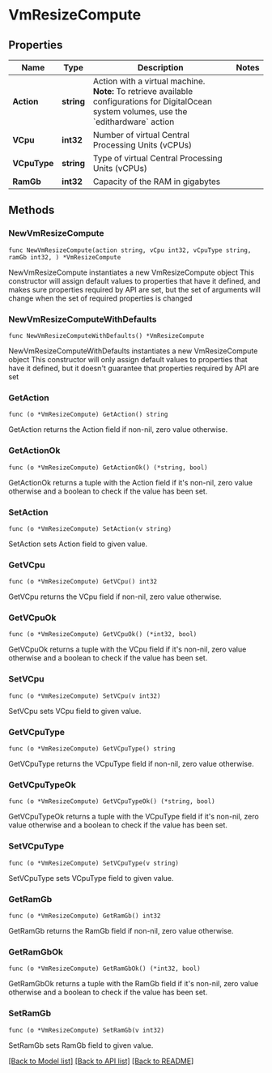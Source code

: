 # VmResizeCompute

## Properties

Name | Type | Description | Notes
------------ | ------------- | ------------- | -------------
**Action** | **string** | Action with a virtual machine.  **Note:** To retrieve available configurations for DigitalOcean system volumes, use the &#x60;edithardware&#x60; action  | 
**VCpu** | **int32** | Number of virtual Central Processing Units (vCPUs) | 
**VCpuType** | **string** | Type of virtual Central Processing Units (vCPUs) | 
**RamGb** | **int32** | Capacity of the RAM in gigabytes | 

## Methods

### NewVmResizeCompute

`func NewVmResizeCompute(action string, vCpu int32, vCpuType string, ramGb int32, ) *VmResizeCompute`

NewVmResizeCompute instantiates a new VmResizeCompute object
This constructor will assign default values to properties that have it defined,
and makes sure properties required by API are set, but the set of arguments
will change when the set of required properties is changed

### NewVmResizeComputeWithDefaults

`func NewVmResizeComputeWithDefaults() *VmResizeCompute`

NewVmResizeComputeWithDefaults instantiates a new VmResizeCompute object
This constructor will only assign default values to properties that have it defined,
but it doesn't guarantee that properties required by API are set

### GetAction

`func (o *VmResizeCompute) GetAction() string`

GetAction returns the Action field if non-nil, zero value otherwise.

### GetActionOk

`func (o *VmResizeCompute) GetActionOk() (*string, bool)`

GetActionOk returns a tuple with the Action field if it's non-nil, zero value otherwise
and a boolean to check if the value has been set.

### SetAction

`func (o *VmResizeCompute) SetAction(v string)`

SetAction sets Action field to given value.


### GetVCpu

`func (o *VmResizeCompute) GetVCpu() int32`

GetVCpu returns the VCpu field if non-nil, zero value otherwise.

### GetVCpuOk

`func (o *VmResizeCompute) GetVCpuOk() (*int32, bool)`

GetVCpuOk returns a tuple with the VCpu field if it's non-nil, zero value otherwise
and a boolean to check if the value has been set.

### SetVCpu

`func (o *VmResizeCompute) SetVCpu(v int32)`

SetVCpu sets VCpu field to given value.


### GetVCpuType

`func (o *VmResizeCompute) GetVCpuType() string`

GetVCpuType returns the VCpuType field if non-nil, zero value otherwise.

### GetVCpuTypeOk

`func (o *VmResizeCompute) GetVCpuTypeOk() (*string, bool)`

GetVCpuTypeOk returns a tuple with the VCpuType field if it's non-nil, zero value otherwise
and a boolean to check if the value has been set.

### SetVCpuType

`func (o *VmResizeCompute) SetVCpuType(v string)`

SetVCpuType sets VCpuType field to given value.


### GetRamGb

`func (o *VmResizeCompute) GetRamGb() int32`

GetRamGb returns the RamGb field if non-nil, zero value otherwise.

### GetRamGbOk

`func (o *VmResizeCompute) GetRamGbOk() (*int32, bool)`

GetRamGbOk returns a tuple with the RamGb field if it's non-nil, zero value otherwise
and a boolean to check if the value has been set.

### SetRamGb

`func (o *VmResizeCompute) SetRamGb(v int32)`

SetRamGb sets RamGb field to given value.



[[Back to Model list]](../README.md#documentation-for-models) [[Back to API list]](../README.md#documentation-for-api-endpoints) [[Back to README]](../README.md)


